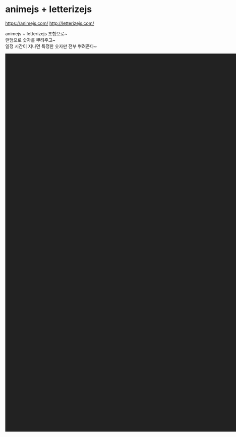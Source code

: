 # animejs + letterizejs
<a href="https://animejs.com/" target="_blank">https://animejs.com/</a>
<a href="http://letterizejs.com/" target="_blank">http://letterizejs.com/</a>


animejs + letterizejs 조합으로~<br>
랜덤으로 숫자를 뿌려주고~<br>
일정 시간이 지나면 특정한 숫자만 전부 뿌려준다~

<div class="random">
  <p
    v-for="(item, index) in randomValue"
    :key="index"
    class="random__item"
  >
    {{ item.value }}
  </p>
</div>

<div class="controller">
  <button type="button" class="button play">play</button>
</div>

<script src="https://cdn.jsdelivr.net/gh/WojciechWKROPCE/letterize-js/lib/letterize.min.js"></script>
<script>
import anime from 'animejs/lib/anime.es.js';
export default {
  name: 'random',
  data() {
    return {
      randomValue: [
        {
          value: '01.01.01.01.01.01.01.01.01.01'
        },
        {
          value: '02.02.02.02.02.02.02.02.02.02'
        },
        {
          value: '03.03.03.03.03.03.03.03.03.03'
        },
        {
          value: '04.04.04.04.04.04.04.04.04.04'
        },
        {
          value: '05.05.05.05.05.05.05.05.05.05'
        },
        {
          value: '06.06.06.06.06.06.06.06.06.06'
        },
        {
          value: '07.07.07.07.07.07.07.07.07.07'
        },
        {
          value: '08.08.08.08.08.08.08.08.08.08'
        },
        {
          value: '09.09.09.09.09.09.09.09.09.09'
        },
        {
          value: '10.10.10.10.10.10.10.10.10.10'
        },
        {
          value: '11.11.11.11.11.11.11.11.11.11'
        },
        {
          value: '12.12.12.12.12.12.12.12.12.12'
        },
        {
          value: '13.13.13.13.13.13.13.13.13.13'
        },
        {
          value: '14.14.14.14.14.14.14.14.14.14'
        },
        {
          value: '15.15.15.15.15.15.15.15.15.15'
        }
      ]
    }
  },
  mounted() {
    this.randomValues();
  },
  methods: {
    /*
      1. 랜덤 생성
      랜덤 값을 새로운 배열로 만들어주고,
      새로운 배열을 뿌려준다.
    */
    randomValues() {
      const values = this.randomValue;
      // console.log(values);
    }
  }
}
</script>
<style lang="less" scoped>
  .random {
    box-sizing: border-box;
    display: flex;
    flex-wrap: wrap;
    width: 50vh;
    height: 30vh;
    padding: 2vh 0;
    background-color: #222;
    align-items: center;
    justify-content: center;
    font-family: "Khula", sans-serif;

    span {
      display: block;
    }

    &__item {
      margin: 0;
      color: #fff;
      font-size: 1vw;
      letter-spacing: 6px;
      line-height: 1.2;
      text-align: center;
      text-transform: uppercase;
    }
  }
  .controller {
    width: 50vh;
    margin-top: 8px;
    text-align: center;
  }
</style>